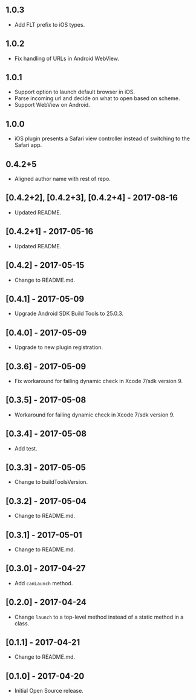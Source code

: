 ## 1.0.3

* Add FLT prefix to iOS types.

## 1.0.2

* Fix handling of URLs in Android WebView.

## 1.0.1

* Support option to launch default browser in iOS.
* Parse incoming url and decide on what to open based on scheme.
* Support WebView on Android.

## 1.0.0

* iOS plugin presents a Safari view controller instead of switching to the Safari app.

## 0.4.2+5

* Aligned author name with rest of repo.

## [0.4.2+2], [0.4.2+3], [0.4.2+4] - 2017-08-16

* Updated README.

## [0.4.2+1] - 2017-05-16

* Updated README.

## [0.4.2] - 2017-05-15

* Change to README.md.

## [0.4.1] - 2017-05-09

* Upgrade Android SDK Build Tools to 25.0.3.

## [0.4.0] - 2017-05-09

* Upgrade to new plugin registration.

## [0.3.6] - 2017-05-09

* Fix workaround for failing dynamic check in Xcode 7/sdk version 9.

## [0.3.5] - 2017-05-08

* Workaround for failing dynamic check in Xcode 7/sdk version 9.

## [0.3.4] - 2017-05-08

* Add test.

## [0.3.3] - 2017-05-05

* Change to buildToolsVersion.

## [0.3.2] - 2017-05-04

* Change to README.md.

## [0.3.1] - 2017-05-01

* Change to README.md.

## [0.3.0] - 2017-04-27

* Add `canLaunch` method.

## [0.2.0] - 2017-04-24

* Change `launch` to a top-level method instead of a static method in a class.

## [0.1.1] - 2017-04-21

* Change to README.md.

## [0.1.0] - 2017-04-20

* Initial Open Source release.
